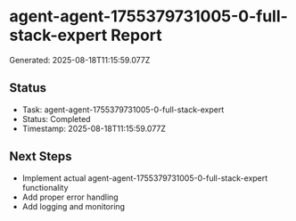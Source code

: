 # agent-agent-1755379731005-0-full-stack-expert Report

Generated: 2025-08-18T11:15:59.077Z

## Status
- Task: agent-agent-1755379731005-0-full-stack-expert
- Status: Completed
- Timestamp: 2025-08-18T11:15:59.077Z

## Next Steps
- Implement actual agent-agent-1755379731005-0-full-stack-expert functionality
- Add proper error handling
- Add logging and monitoring
